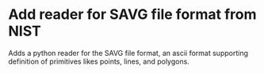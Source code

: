 # Add reader for SAVG file format from NIST

Adds a python reader for the SAVG file format, an ascii format
supporting definition of primitives likes points, lines, and
polygons.

